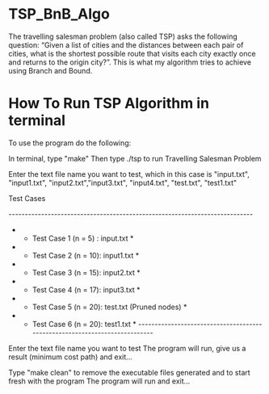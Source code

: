 # TSP_BnB_Algo
The travelling salesman problem (also called TSP) asks the following question: “Given a list of cities and the distances between each pair of cities, what is the shortest possible route that visits each city exactly once and returns to the origin city?”. This is what my algorithm tries to achieve using Branch and Bound.

# How To Run TSP Algorithm in terminal

To use the program do the following:

In terminal, type "make"
Then type ./tsp to run Travelling Salesman Problem

Enter the text file name you want to test, which in this case is "input.txt", "input1.txt", "input2.txt","input3.txt", "input4.txt", "test.txt", "test1.txt"

Test Cases

*---------------------------------------------------------------------------*
* - Test Case 1 (n = 5) : input.txt                                         *
* - Test Case 2 (n = 10): input1.txt                                        *
* - Test Case 3 (n = 15): input2.txt                                        *
* - Test Case 4 (n = 17): input3.txt                                        *
* - Test Case 5 (n = 20): test.txt (Pruned nodes)                           *
* - Test Case 6 (n = 20): test1.txt                                         *
*---------------------------------------------------------------------------*

Enter the text file name you want to test
The program will run, give us a result (minimum cost path) and exit...

Type "make clean" to remove the executable files generated and to start fresh with the program
The program will run and exit...
